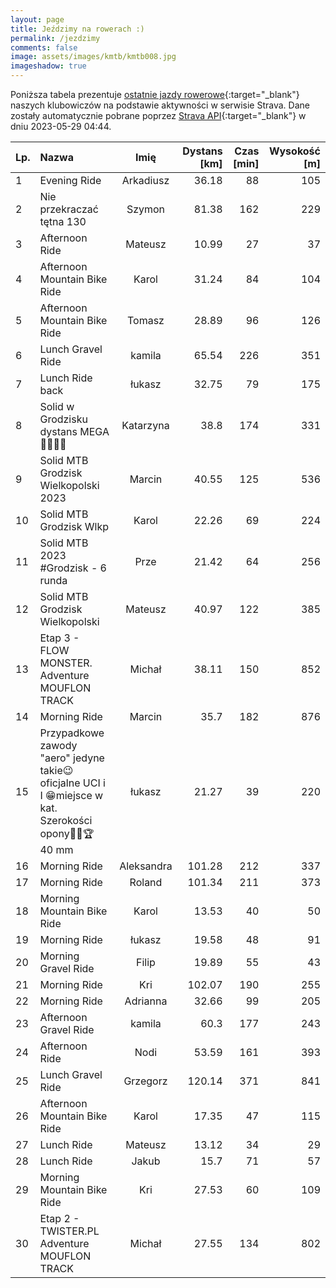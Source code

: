 ```yaml
---
layout: page
title: Jeździmy na rowerach :)
permalink: /jezdzimy
comments: false
image: assets/images/kmtb/kmtb008.jpg
imageshadow: true
---
```


Poniższa tabela prezentuje [ostatnie jazdy rowerowe](https://www.strava.com/clubs/336381){:target="_blank"} naszych klubowiczów na podstawie aktywności w serwisie Strava. Dane zostały automatycznie pobrane poprzez [Strava API](https://developers.strava.com/docs/reference/#api-Clubs-getClubActivitiesById){:target="_blank"} w dniu 2023-05-29 04:44.

Lp. | Nazwa | Imię | Dystans [km] | Czas [min] | Wysokość [m]
:--- | :--- | :---: | ---: | ---: | ---:
1|Evening Ride|Arkadiusz|36.18|88|105
2|Nie przekraczać tętna 130|Szymon|81.38|162|229
3|Afternoon Ride|Mateusz|10.99|27|37
4|Afternoon Mountain Bike Ride|Karol|31.24|84|104
5|Afternoon Mountain Bike Ride|Tomasz|28.89|96|126
6|Lunch Gravel Ride|kamila|65.54|226|351
7|Lunch Ride back|łukasz|32.75|79|175
8|Solid w Grodzisku dystans MEGA 🚴‍♂️💪🔥|Katarzyna|38.8|174|331
9|Solid MTB Grodzisk Wielkopolski 2023|Marcin|40.55|125|536
10|Solid MTB Grodzisk Wlkp|Karol|22.26|69|224
11|Solid MTB 2023 #Grodzisk - 6 runda|Prze|21.42|64|256
12|Solid MTB Grodzisk Wielkopolski|Mateusz|40.97|122|385
13|Etap 3 - FLOW MONSTER. Adventure MOUFLON TRACK |Michał|38.11|150|852
14|Morning Ride|Marcin|35.7|182|876
15|Przypadkowe zawody "aero" jedyne takie😉oficjalne UCI  i I 😁miejsce w kat. Szerokości opony😵‍💫🏆 40 mm|łukasz|21.27|39|220
16|Morning Ride|Aleksandra|101.28|212|337
17|Morning Ride|Roland|101.34|211|373
18|Morning Mountain Bike Ride|Karol|13.53|40|50
19|Morning Ride|łukasz|19.58|48|91
20|Morning Gravel Ride|Filip|19.89|55|43
21|Morning Ride|Kri|102.07|190|255
22|Morning Ride|Adrianna|32.66|99|205
23|Afternoon Gravel Ride|kamila|60.3|177|243
24|Afternoon Ride|Nodi|53.59|161|393
25|Lunch Gravel Ride|Grzegorz|120.14|371|841
26|Afternoon Mountain Bike Ride|Karol|17.35|47|115
27|Lunch Ride|Mateusz|13.12|34|29
28|Lunch Ride|Jakub|15.7|71|57
29|Morning Mountain Bike Ride|Kri|27.53|60|109
30|Etap 2 - TWISTER.PL Adventure MOUFLON TRACK |Michał|27.55|134|802
